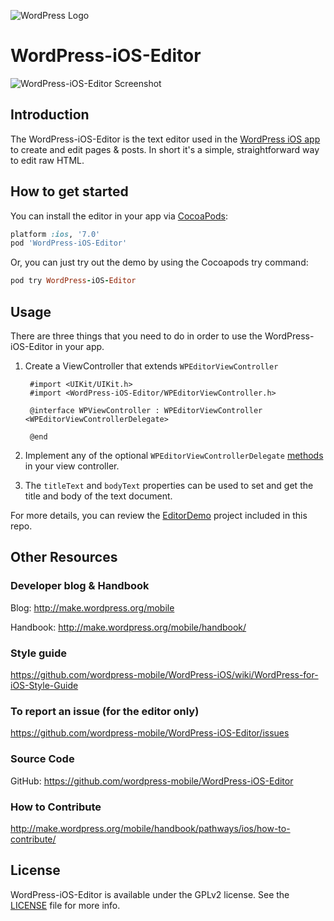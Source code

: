 ![WordPress Logo](http://s.w.org/about/images/logos/wordpress-logo-hoz-rgb.png)

# WordPress-iOS-Editor

![WordPress-iOS-Editor Screenshot](https://i.cloudup.com/M_Qk9N3B9k-2000x2000.png)

## Introduction

The WordPress-iOS-Editor is the text editor used in the [WordPress iOS app](https://github.com/wordpress-mobile/WordPress-iOS) to create and edit pages & posts. In short it's a simple, straightforward way to edit raw HTML.

## How to get started
You can install the editor in your app via [CocoaPods](http://cocoapods.org):

```ruby
platform :ios, '7.0'
pod 'WordPress-iOS-Editor'
```

Or, you can just try out the demo by using the Cocoapods try command:

```ruby
pod try WordPress-iOS-Editor
```

## Usage

There are three things that you need to do in order to use the WordPress-iOS-Editor in your app.

1. Create a ViewController that extends ```WPEditorViewController```

        #import <UIKit/UIKit.h>
        #import <WordPress-iOS-Editor/WPEditorViewController.h>

        @interface WPViewController : WPEditorViewController <WPEditorViewControllerDelegate>

        @end

2. Implement any of the optional ```WPEditorViewControllerDelegate``` [methods](https://github.com/wordpress-mobile/WordPress-iOS-Editor/blob/develop/Classes/WPEditorViewController.h) in your view controller.

3. The ```titleText``` and ```bodyText``` properties can be used to set and get the title and body of the text document.

For more details, you can review the [EditorDemo](https://github.com/wordpress-mobile/WordPress-iOS-Editor/tree/develop/Example) project included in this repo.

## Other Resources

### Developer blog & Handbook

Blog: http://make.wordpress.org/mobile

Handbook: http://make.wordpress.org/mobile/handbook/

### Style guide

https://github.com/wordpress-mobile/WordPress-iOS/wiki/WordPress-for-iOS-Style-Guide

### To report an issue (for the editor only)

https://github.com/wordpress-mobile/WordPress-iOS-Editor/issues

### Source Code

GitHub: https://github.com/wordpress-mobile/WordPress-iOS-Editor

### How to Contribute

http://make.wordpress.org/mobile/handbook/pathways/ios/how-to-contribute/

## License

WordPress-iOS-Editor is available under the GPLv2 license. See the [LICENSE](https://raw.githubusercontent.com/wordpress-mobile/WordPress-iOS-Editor/develop/LICENSE) file for more info.
